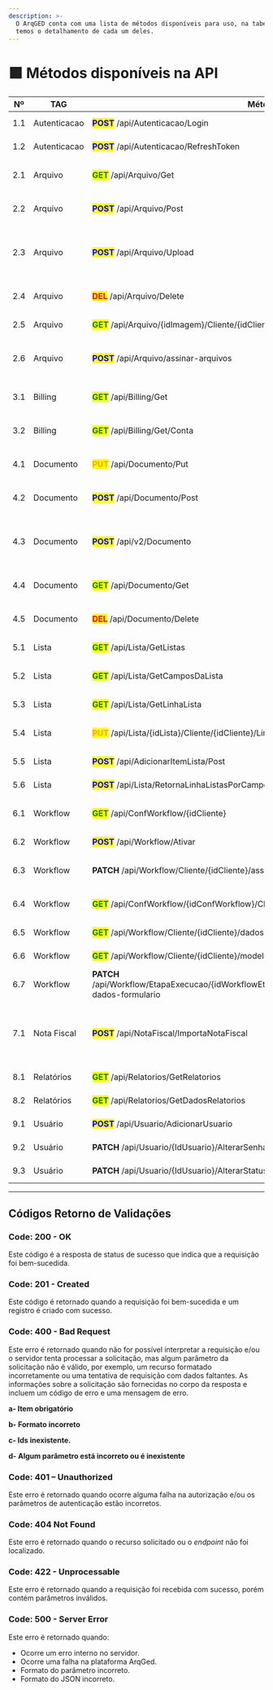 ```yaml
---
description: >-
  O ArqGED conta com uma lista de métodos disponíveis para uso, na tabela abaixo
  temos o detalhamento de cada um deles.
---
```


# 🟩 Métodos disponíveis na API

<table><thead><tr><th width="76" align="center">Nº</th><th width="95">TAG       </th><th width="162">Método</th><th width="376">Descrição</th><th align="center">Status</th></tr></thead><tbody><tr><td align="center">1.1</td><td>Autenticacao</td><td><mark style="color:blue;"><strong>POST</strong></mark> /api/Autenticacao/Login</td><td> <a href="metodos-disponiveis-na-api/1.-autenticacao.md#id-1.1-post-api-autenticacao-login">Gerar token de autenticação V1</a></td><td align="center">Disponível</td></tr><tr><td align="center">1.2</td><td>Autenticacao</td><td><mark style="color:blue;"><strong>POST</strong></mark> /api/Autenticacao/RefreshToken</td><td><a href="https://app.gitbook.com/o/Ai1YjbPQxIuvTaVzoZ4H/s/a8U8D6rT1WQEBeHaKsxV/integracoes/metodos-disponiveis-na-api/1.-autenticacao#id-1.2-post-api-autenticacao-refreshtoken">Atualizar token de autenticação V1</a></td><td align="center">Disponível</td></tr><tr><td align="center">2.1</td><td>Arquivo</td><td><mark style="color:green;"><strong>GET</strong></mark> /api/Arquivo/Get</td><td><a href="metodos-disponiveis-na-api/2.-arquivo.md#id-2.1-get-api-arquivo-get">Buscar arquivos de um documento V1</a></td><td align="center">Disponível</td></tr><tr><td align="center">2.2</td><td>Arquivo</td><td><mark style="color:blue;"><strong>POST</strong></mark> /api/Arquivo/Post</td><td><a href="metodos-disponiveis-na-api/2.-arquivo.md#id-2.2-post-api-arquivo-post">Cadastrar arquivos em um documento V1</a></td><td align="center">Disponível</td></tr><tr><td align="center">2.3</td><td>Arquivo</td><td><mark style="color:blue;"><strong>POST</strong></mark> /api/Arquivo/Upload</td><td><a href="metodos-disponiveis-na-api/2.-arquivo.md#id-2.3-post-api-arquivo-upload">Cadastrar arquivos em um documento, retornando os id's das imagens V1</a></td><td align="center">Disponível</td></tr><tr><td align="center">2.4</td><td>Arquivo</td><td><mark style="color:red;"><strong>DEL</strong></mark> /api/Arquivo/Delete</td><td><a href="metodos-disponiveis-na-api/2.-arquivo.md#id-2.4-delete-api-arquivo-delete">Deletar um arquivo de um documento V1</a></td><td align="center">Disponível</td></tr><tr><td align="center">2.5</td><td>Arquivo</td><td><mark style="color:green;"><strong>GET</strong></mark> /api/Arquivo/{idImagem}/Cliente/{idCliente}</td><td><a href="metodos-disponiveis-na-api/2.-arquivo.md#id-2.5-get-api-arquivo-idimagem-cliente-idcliente">Buscar arquivo de um cliente V1</a></td><td align="center">Disponível</td></tr><tr><td align="center">2.6</td><td>Arquivo</td><td><mark style="color:blue;"><strong>POST</strong></mark> /api/Arquivo/assinar-arquivos</td><td><a href="metodos-disponiveis-na-api/2.-arquivo.md#id-2.5-get-api-arquivo-idimagem-cliente-idcliente-1">Assinar eletronicamente arquivos de um Cliente V1</a></td><td align="center">Disponível</td></tr><tr><td align="center">3.1</td><td>Billing</td><td><mark style="color:green;"><strong>GET</strong></mark> /api/Billing/Get</td><td><a href="metodos-disponiveis-na-api/3.-billing.md#id-3.1-get-api-billing-get">Buscar as faturas de uma unidade V1</a></td><td align="center">Disponível</td></tr><tr><td align="center">3.2</td><td>Billing</td><td><mark style="color:green;"><strong>GET</strong></mark> /api/Billing/Get/Conta</td><td><a href="metodos-disponiveis-na-api/3.-billing.md#id-3.2-get-api-billing-get-conta">Buscar os dados de uma fatura da unidade V1</a></td><td align="center">Disponível</td></tr><tr><td align="center">4.1</td><td>Documento</td><td><mark style="color:orange;"><strong>PUT</strong></mark> /api/Documento/Put</td><td><a href="metodos-disponiveis-na-api/4.-documento.md#id-4.1-put-api-documento-put">Alterar um documento de um Cliente V1</a></td><td align="center">Disponível</td></tr><tr><td align="center">4.2</td><td>Documento</td><td><mark style="color:blue;"><strong>POST</strong></mark> /api/Documento/Post</td><td><a href="metodos-disponiveis-na-api/4.-documento.md#id-4.2-post-api-documento-post">Cadastrar um documento de um Cliente V1</a></td><td align="center">Disponível</td></tr><tr><td align="center">4.3</td><td>Documento</td><td><mark style="color:blue;"><strong>POST</strong></mark> /api/v2/Documento</td><td><a href="metodos-disponiveis-na-api/4.-documento.md#id-4.3.post-cadastrar-um-documento-de-um-cliente-com-compartilhamento-v2">Cadastrar um documento de um Cliente: com compartilhamento V2</a></td><td align="center">Disponível</td></tr><tr><td align="center">4.4</td><td>Documento</td><td><mark style="color:green;"><strong>GET</strong></mark> /api/Documento/Get</td><td><a href="metodos-disponiveis-na-api/4.-documento.md#id-4.3-get-api-documento-get">Buscar documentos de um Cliente V1</a></td><td align="center">Disponível</td></tr><tr><td align="center">4.5</td><td>Documento</td><td><mark style="color:red;"><strong>DEL</strong></mark> /api/Documento/Delete</td><td><a href="metodos-disponiveis-na-api/4.-documento.md#id-4.4-delete-api-documento-delete">Deletar um documento de um Cliente V1</a></td><td align="center">Disponível</td></tr><tr><td align="center">5.1</td><td>Lista</td><td><mark style="color:green;"><strong>GET</strong></mark> /api/Lista/GetListas</td><td><a href="metodos-disponiveis-na-api/5.-lista.md#id-5.1.get-api-lista-getlistas">Buscar as listas do Cliente V1</a></td><td align="center">Disponível</td></tr><tr><td align="center">5.2</td><td>Lista</td><td><mark style="color:green;"><strong>GET</strong></mark> /api/Lista/GetCamposDaLista</td><td><a href="metodos-disponiveis-na-api/5.-lista.md#id-5.2.get-api-lista-getcamposdalista">Buscar os campos de uma Lista V1</a></td><td align="center">Disponível</td></tr><tr><td align="center">5.3</td><td>Lista</td><td><mark style="color:green;"><strong>GET</strong></mark> /api/Lista/GetLinhaLista</td><td><a href="metodos-disponiveis-na-api/5.-lista.md#id-5.3.get-api-lista-getlinhalista">Buscar os dados de uma Lista V1</a></td><td align="center">Disponível</td></tr><tr><td align="center">5.4</td><td>Lista</td><td><mark style="color:orange;"><strong>PUT</strong></mark> /api/Lista/{idLista}/Cliente/{idCliente}/LinhaLista/{idLinhaLista}</td><td><a href="metodos-disponiveis-na-api/5.-lista.md#id-5.4.put-api-lista-idlista-cliente-idcliente-linhalista-idlinhalista">Alterar dados de um item de lista V1</a></td><td align="center">Disponível</td></tr><tr><td align="center">5.5</td><td>Lista</td><td><mark style="color:blue;"><strong>POST</strong></mark> /api/AdicionarItemLista/Post</td><td><a href="metodos-disponiveis-na-api/5.-lista.md#id-5.5.post-api-adicionaritemlista-post">Cadastrar um item de lista V1</a></td><td align="center">Disponível</td></tr><tr><td align="center">5.6</td><td>Lista</td><td><mark style="color:blue;"><strong>POST</strong></mark> /api/Lista/RetornaLinhaListasPorCampoValor/{idLista}/{idUnidade}/{idCliente}</td><td><a href="metodos-disponiveis-na-api/5.-lista.md#id-5.6.post-api-lista-retornalinhalistasporcampovalor-idlista-idunidade-idcliente">Buscar itens de lista V1</a></td><td align="center">Disponível</td></tr><tr><td align="center">6.1</td><td>Workflow</td><td><mark style="color:green;"><strong>GET</strong></mark> /api/ConfWorkflow/{idCliente}</td><td><a href="metodos-disponiveis-na-api/6.-workflow.md#id-6.1.get-api-confworkflow-idcliente">Buscar configurações de fluxos V1</a></td><td align="center">Disponível</td></tr><tr><td align="center">6.2</td><td>Workflow</td><td><mark style="color:blue;"><strong>POST</strong></mark> /api/Workflow/Ativar</td><td><a href="metodos-disponiveis-na-api/6.-workflow.md#id-6.2.post-api-workflow-ativar">Ativar um fluxo V1</a></td><td align="center">Disponível</td></tr><tr><td align="center">6.3</td><td>Workflow</td><td><strong>PATCH</strong> /api/Workflow/Cliente/{idCliente}/associar-documentos</td><td><a href="metodos-disponiveis-na-api/6.-workflow.md#id-6.3.patch-api-workflow-cliente-idcliente-associar-documentos">Associar documentos a um fluxo V1</a></td><td align="center">Disponível</td></tr><tr><td align="center">6.4</td><td>Workflow</td><td><mark style="color:green;"><strong>GET</strong></mark> /api/ConfWorkflow/{idConfWorkflow}/Cliente/{idCliente}/fluxos-ativados</td><td><a href="metodos-disponiveis-na-api/6.-workflow.md#id-6.4.get-api-confworkflow-idconfworkflow-cliente-idcliente-fluxos-ativados">Buscar fluxos ativados de uma configuração V1</a></td><td align="center">Disponível</td></tr><tr><td align="center">6.5</td><td>Workflow</td><td><mark style="color:green;"><strong>GET</strong></mark> /api/Workflow/Cliente/{idCliente}/dados-fluxo</td><td><a href="metodos-disponiveis-na-api/6.-workflow.md#id-6.5.get-api-workflow-cliente-idcliente-dados-fluxo">Buscar dados de um fluxo V1</a></td><td align="center">Disponível</td></tr><tr><td align="center">6.6</td><td>Workflow</td><td><mark style="color:green;"><strong>GET</strong></mark> /api/Workflow/Cliente/{idCliente}/modelo-fluxo</td><td><a href="metodos-disponiveis-na-api/6.-workflow.md#id-6.6.get-api-workflow-cliente-idcliente-modelo-fluxo">Buscar modelo de um fluxo V1</a></td><td align="center">Disponível</td></tr><tr><td align="center">6.7</td><td>Workflow</td><td><strong>PATCH</strong> /api/Workflow/EtapaExecucao/{idWorkflowEtapaExecucao}/Cliente/{idCliente}/atualizar-dados-formulario</td><td><a href="metodos-disponiveis-na-api/6.-workflow.md#id-6.7.patch-api-workflow-etapaexecucao-idworkflowetapaexecucao-cliente-idcliente-atualizar-dados-fo">Atualizar formulário de um fluxo V1</a></td><td align="center">Disponível</td></tr><tr><td align="center">7.1</td><td>Nota Fiscal</td><td><mark style="color:blue;"><strong>POST</strong></mark> /api/NotaFiscal/ImportaNotaFiscal</td><td><a href="metodos-disponiveis-na-api/copy-of-page-1 (1).md#id-7.1.post-api-notafiscal-importanotafiscal">Cadastrar nota fiscal como documento: não usar este método. Usar o método POST Documento</a></td><td align="center">Disponível</td></tr><tr><td align="center">8.1</td><td>Relatórios</td><td><mark style="color:green;"><strong>GET</strong></mark> /api/Relatorios/GetRelatorios</td><td><a href="metodos-disponiveis-na-api/8.-relatorios.md#id-8.1.get-api-relatorios-getrelatorios">Buscar relatórios V1</a></td><td align="center">Disponível</td></tr><tr><td align="center">8.2</td><td>Relatórios</td><td><mark style="color:green;"><strong>GET</strong></mark> /api/Relatorios/GetDadosRelatorios</td><td><a href="metodos-disponiveis-na-api/8.-relatorios.md#id-8.2.get-api-relatorios-getdadosrelatorios">Buscar dados de um relatório V1</a></td><td align="center">Disponível</td></tr><tr><td align="center">9.1</td><td>Usuário</td><td><mark style="color:blue;"><strong>POST</strong></mark> /api/Usuario/AdicionarUsuario</td><td><a href="metodos-disponiveis-na-api/9.-usuario.md#id-9.1.post-api-usuario-adicionarusuario">Cadastrar um usuário V1</a></td><td align="center">Disponível</td></tr><tr><td align="center">9.2</td><td>Usuário</td><td><strong>PATCH</strong> /api/Usuario/{IdUsuario}/AlterarSenhaUsuario</td><td><a href="metodos-disponiveis-na-api/9.-usuario.md#id-9.2.patch-api-usuario-idusuario-alterarsenhausuario">Alterar senha de um usuário V1</a></td><td align="center">Disponível</td></tr><tr><td align="center">9.3</td><td>Usuário</td><td><strong>PATCH</strong> /api/Usuario/{IdUsuario}/AlterarStatusUsuario</td><td><a href="metodos-disponiveis-na-api/9.-usuario.md#id-9.3.patch-api-usuario-idusuario-alterarstatususuario">Alterar status de um usuário V1</a></td><td align="center">Disponível</td></tr></tbody></table>

***

## Códigos Retorno de Validações

### Code: 200 - OK <a href="#code-200-ok" id="code-200-ok"></a>

Este código é a resposta de status de sucesso que indica que a requisição foi bem-sucedida.

### Code: 201 - Created <a href="#code-201-created" id="code-201-created"></a>

Este código é retornado quando a requisição foi bem-sucedida e um registro é criado com sucesso.

### Code: 400 - Bad Request <a href="#code-400-bad-request" id="code-400-bad-request"></a>

Este erro é retornado quando não for possível interpretar a requisição e/ou o servidor tenta processar a solicitação, mas algum parâmetro da solicitação não é válido, por exemplo, um recurso formatado incorretamente ou uma tentativa de requisição com dados faltantes. As informações sobre a solicitação são fornecidas no corpo da resposta e incluem um código de erro e uma mensagem de erro.

**a- Item obrigatório**

**b- Formato incorreto**

**c- Ids inexistente.**

**d- Algum parâmetro está incorreto ou é inexistente**

### Code: 401 – Unauthorized <a href="#code-401-unauthorized" id="code-401-unauthorized"></a>

Este erro é retornado quando ocorre alguma falha na autorização e/ou os parâmetros de autenticação estão incorretos.

### Code: 404 Not Found <a href="#code-404-not-found" id="code-404-not-found"></a>

Este erro é retornado quando o recurso solicitado ou o _endpoint_ não foi localizado.

### Code: 422 - Unprocessable <a href="#code-422-unprocessable" id="code-422-unprocessable"></a>

Este erro é retornado quando a requisição foi recebida com sucesso, porém contém parâmetros inválidos.

### Code: 500 - Server Error <a href="#code-500-server-error" id="code-500-server-error"></a>

Este erro é retornado quando:

* Ocorre um erro interno no servidor.
* Ocorre uma falha na plataforma ArqGed.
* Formato do parâmetro incorreto.
* Formato do JSON incorreto.
